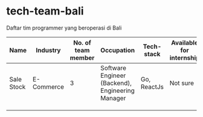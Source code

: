 # tech-team-bali
Daftar tim programmer yang beroperasi di Bali

| Name       | Industry   | No. of team member | Occupation                                       | Tech-stack  | Available for internship | Contact             |
|------------|------------|--------------------|--------------------------------------------------|-------------|--------------------------|---------------------|
| Sale Stock | E-Commerce | 3                  | Software Engineer (Backend), Engineering Manager | Go, ReactJs | Not sure                 | http://salestock.io |
|            |            |                    |                                                  |             |                          |                     |
|            |            |                    |                                                  |             |                          |                     |
|            |            |                    |                                                  |             |                          |                     |
